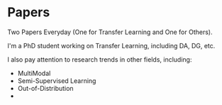 # Papers 
Two Papers Everyday (One for Transfer Learning and One for Others).

I'm a PhD student working on Transfer Learning, including DA, DG, etc.

I also pay attention to research trends in other fields, including:
* MultiModal
* Semi-Supervised Learning
* Out-of-Distribution
* 
